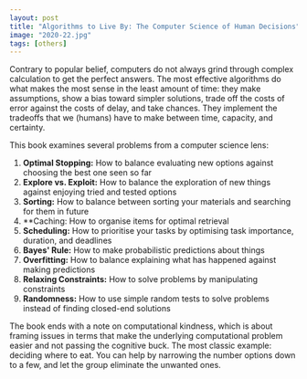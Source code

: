 ```yaml
---
layout: post
title: "Algorithms to Live By: The Computer Science of Human Decisions"
image: "2020-22.jpg"
tags: [others]
---
```


Contrary to popular belief, computers do not always grind through complex calculation to get the perfect answers. The most effective algorithms do what makes the most sense in the least amount of time: they make assumptions, show a bias toward simpler solutions, trade off the costs of error against the costs of delay, and take chances. They implement the tradeoffs that we (humans) have to make between time, capacity, and certainty.

This book examines several problems from a computer science lens:

1. **Optimal Stopping:** How to balance evaluating new options against choosing the best one seen so far
2. **Explore vs. Exploit:** How to balance the exploration of new things against enjoying tried and tested options
3. **Sorting:** How to balance between sorting your materials and searching for them in future
4. **Caching: How to organise items for optimal retrieval
5. **Scheduling:** How to prioritise your tasks by optimising task importance, duration, and deadlines
6. **Bayes' Rule:** How to make probabilistic predictions about things
7. **Overfitting:** How to balance explaining what has happened against making predictions
8. **Relaxing Constraints:** How to solve problems by manipulating constraints
9. **Randomness:** How to use simple random tests to solve problems instead of finding closed-end solutions

The book ends with a note on computational kindness, which is about framing issues in terms that make the underlying computational problem easier and not passing the cognitive buck. The most classic example: deciding where to eat. You can help by narrowing the number options down to a few, and let the group eliminate the unwanted ones.